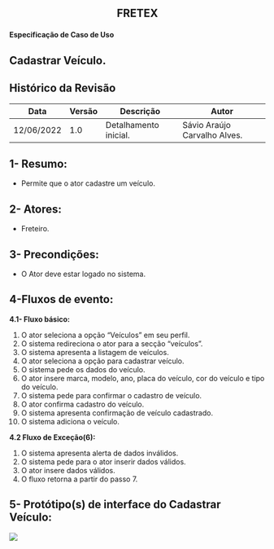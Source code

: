 ## <p align="center"> FRETEX </p>

**Especificação de Caso de Uso** 

## Cadastrar Veículo.

## Histórico da Revisão 



|**Data** |**Versão** |**Descrição** |**Autor** |
| - | - | - | - |
|12/06/2022 |1.0 |Detalhamento inicial. |Sávio Araújo Carvalho Alves. |


## 1- Resumo: 

 - Permite que o ator cadastre um veículo.

## 2- Atores:
 - Freteiro. 

## 3- Precondições: 

 - O Ator deve estar logado no sistema.

## 4-Fluxos de evento: 
**4.1-  Fluxo básico:** 

1. 	O ator seleciona a opção “Veículos” em seu perfil.
2.	O sistema redireciona o ator para a secção “veículos”.
3.	O sistema apresenta a listagem de veículos.
4.	O ator seleciona a opção para cadastrar veículo.
5.	O sistema pede os dados do veículo.
6.	O ator insere marca, modelo, ano, placa do veículo, cor do veículo e tipo do veículo.
7.	O sistema pede para confirmar o cadastro de veículo.
8.	O ator confirma cadastro do veículo.
9.	O sistema apresenta confirmação de veículo cadastrado.
10.	O sistema adiciona o veículo.


**4.2 Fluxo de Exceção(6):** 

1. 	O sistema apresenta alerta de dados inválidos.
2.	O sistema pede para o ator inserir dados válidos.
3.	O ator insere dados válidos.
4.	O fluxo retorna a partir do passo 7.



## 5- Protótipo(s) de interface do Cadastrar Veículo:

![](./interfaces/cadastrarVeiculo.png)



